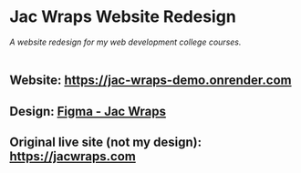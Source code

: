 # Jac Wraps Website Redesign
*A website redesign for my web development college courses.* <br><br> 


## Website: https://jac-wraps-demo.onrender.com <br>
## Design: [Figma - Jac Wraps](https://www.figma.com/proto/DvQwA12ntlqbYsfeAAhsHp/Jac-Wraps?node-id=209-247&node-type=canvas&t=iS1JfqM85DyU65Qj-0&scaling=min-zoom&content-scaling=fixed&page-id=0%3A1&starting-point-node-id=209%3A247&share=1&hide-ui=1)
## Original live site (not my design): https://jacwraps.com
